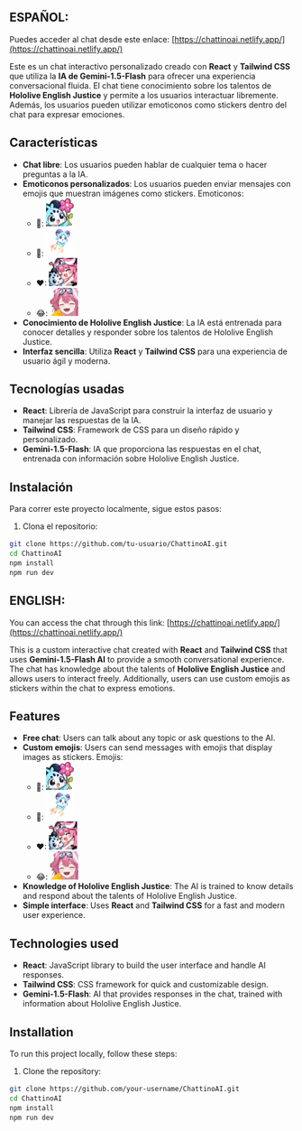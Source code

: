 ## ESPAÑOL:

Puedes acceder al chat desde este enlace: [https://chattinoai.netlify.app/](https://chattinoai.netlify.app/)

Este es un chat interactivo personalizado creado con **React** y **Tailwind CSS** que utiliza la **IA de Gemini-1.5-Flash** para ofrecer una experiencia conversacional fluida. El chat tiene conocimiento sobre los talentos de **Hololive English Justice** y permite a los usuarios interactuar libremente. Además, los usuarios pueden utilizar emoticonos como stickers dentro del chat para expresar emociones.

## Características

- **Chat libre**: Los usuarios pueden hablar de cualquier tema o hacer preguntas a la IA.
- **Emoticonos personalizados**: Los usuarios pueden enviar mensajes con emojis que muestran imágenes como stickers. Emoticonos:
  - 👋: <img src="./public/flower.png" alt="Chattino con una flor" width="50"/>
  - 🚀: <img src="./public/chattinoJetpack.png" alt="Chattino con un jetpack" width="50"/>
  - ♥: <img src="./public/mamaLove.png" alt="Chattino abrazando a Raora Panthera" width="50"/>
  - 😂: <img src="./public/raoLaugh.jpeg" alt="Raora Panthera riendose" width="50"/>
- **Conocimiento de Hololive English Justice**: La IA está entrenada para conocer detalles y responder sobre los talentos de Hololive English Justice.
- **Interfaz sencilla**: Utiliza **React** y **Tailwind CSS** para una experiencia de usuario ágil y moderna.

## Tecnologías usadas

- **React**: Librería de JavaScript para construir la interfaz de usuario y manejar las respuestas de la IA.
- **Tailwind CSS**: Framework de CSS para un diseño rápido y personalizado.
- **Gemini-1.5-Flash**: IA que proporciona las respuestas en el chat, entrenada con información sobre Hololive English Justice.

## Instalación

Para correr este proyecto localmente, sigue estos pasos:

1. Clona el repositorio:

```bash
git clone https://github.com/tu-usuario/ChattinoAI.git
cd ChattinoAI
npm install
npm run dev
```


## ENGLISH:

You can access the chat through this link: [https://chattinoai.netlify.app/](https://chattinoai.netlify.app/)

This is a custom interactive chat created with **React** and **Tailwind CSS** that uses **Gemini-1.5-Flash AI** to provide a smooth conversational experience. The chat has knowledge about the talents of **Hololive English Justice** and allows users to interact freely. Additionally, users can use custom emojis as stickers within the chat to express emotions.

## Features

- **Free chat**: Users can talk about any topic or ask questions to the AI.
- **Custom emojis**: Users can send messages with emojis that display images as stickers. Emojis:
  - 👋: <img src="./public/flower.png" alt="Chattino with a flower" width="50"/>
  - 🚀: <img src="./public/chattinoJetpack.png" alt="Chattino with a jetpack" width="50"/>
  - ♥: <img src="./public/mamaLove.png" alt="Chattino hugging a Raora Panthera" width="50"/>
  - 😂: <img src="./public/raoLaugh.jpeg" alt="Raora Panthera laughing" width="50"/>
- **Knowledge of Hololive English Justice**: The AI is trained to know details and respond about the talents of Hololive English Justice.
- **Simple interface**: Uses **React** and **Tailwind CSS** for a fast and modern user experience.

## Technologies used

- **React**: JavaScript library to build the user interface and handle AI responses.
- **Tailwind CSS**: CSS framework for quick and customizable design.
- **Gemini-1.5-Flash**: AI that provides responses in the chat, trained with information about Hololive English Justice.

## Installation

To run this project locally, follow these steps:

1. Clone the repository:

```bash
git clone https://github.com/your-username/ChattinoAI.git
cd ChattinoAI
npm install
npm run dev
```
